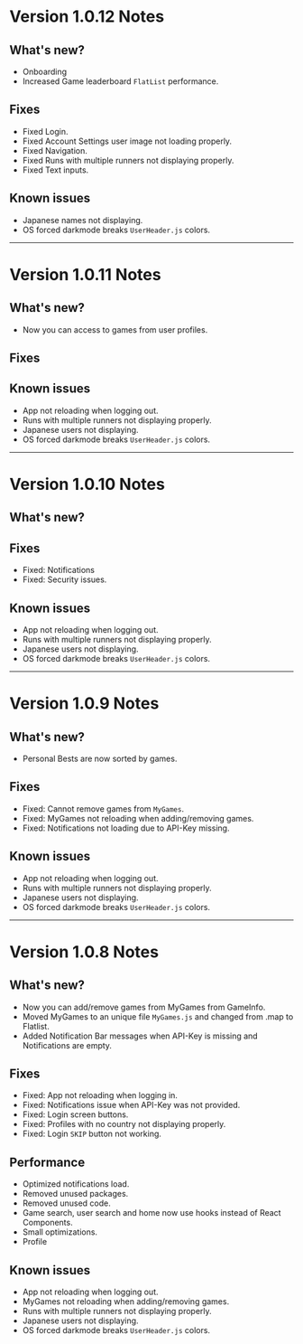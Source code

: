 # Version 1.0.12 Notes

## What's new?

- Onboarding
- Increased Game leaderboard `FlatList` performance.

## Fixes

- Fixed Login.
- Fixed Account Settings user image not loading properly.
- Fixed Navigation.
- Fixed Runs with multiple runners not displaying properly.
- Fixed Text inputs.

## Known issues

- Japanese names not displaying.
- OS forced darkmode breaks `UserHeader.js` colors.

---

# Version 1.0.11 Notes

## What's new?

- Now you can access to games from user profiles.

## Fixes

## Known issues

- App not reloading when logging out.
- Runs with multiple runners not displaying properly.
- Japanese users not displaying.
- OS forced darkmode breaks `UserHeader.js` colors.

---

# Version 1.0.10 Notes

## What's new?

## Fixes

- Fixed: Notifications
- Fixed: Security issues.

## Known issues

- App not reloading when logging out.
- Runs with multiple runners not displaying properly.
- Japanese users not displaying.
- OS forced darkmode breaks `UserHeader.js` colors.

---

# Version 1.0.9 Notes

## What's new?

- Personal Bests are now sorted by games.

## Fixes

- Fixed: Cannot remove games from `MyGames`.
- Fixed: MyGames not reloading when adding/removing games.
- Fixed: Notifications not loading due to API-Key missing.

## Known issues

- App not reloading when logging out.
- Runs with multiple runners not displaying properly.
- Japanese users not displaying.
- OS forced darkmode breaks `UserHeader.js` colors.

---

# Version 1.0.8 Notes

## What's new?

- Now you can add/remove games from MyGames from GameInfo.
- Moved MyGames to an unique file `MyGames.js` and changed from .map to Flatlist.
- Added Notification Bar messages when API-Key is missing and Notifications are empty.

## Fixes

- Fixed: App not reloading when logging in.
- Fixed: Notifications issue when API-Key was not provided.
- Fixed: Login screen buttons.
- Fixed: Profiles with no country not displaying properly.
- Fixed: Login `SKIP` button not working.

## Performance

- Optimized notifications load.
- Removed unused packages.
- Removed unused code.
- Game search, user search and home now use hooks instead of React Components.
- Small optimizations.
- Profile

## Known issues

- App not reloading when logging out.
- MyGames not reloading when adding/removing games.
- Runs with multiple runners not displaying properly.
- Japanese users not displaying.
- OS forced darkmode breaks `UserHeader.js` colors.
